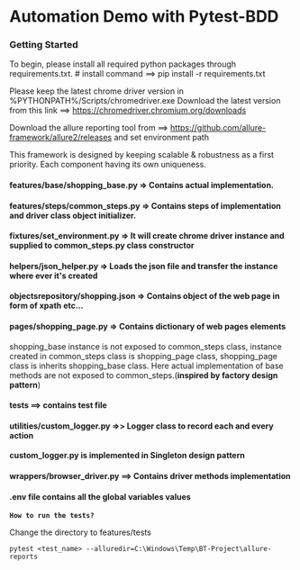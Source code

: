 # Automation Demo with Pytest-BDD

### Getting Started

To begin, please install all required python packages through requirements.txt.
    # install command ==> pip install -r requirements.txt

Please keep the latest chrome driver version in %PYTHONPATH%/Scripts/chromedriver.exe
Download the latest version from this link ==> https://chromedriver.chromium.org/downloads

Download the allure reporting tool from ==> https://github.com/allure-framework/allure2/releases and set environment path

This framework is designed by keeping scalable & robustness as a first priority. Each component having its own uniqueness.

#### features/base/shopping_base.py => Contains actual implementation.
#### features/steps/common_steps.py => Contains steps of implementation and driver class object initializer.
#### fixtures/set_environment.py => It will create chrome driver instance and supplied to common_steps.py class constructor
#### helpers/json_helper.py => Loads the json file and transfer the instance where ever it's created
#### objectsrepository/shopping.json => Contains object of the web page in form of xpath etc...
#### pages/shopping_page.py => Contains dictionary of web pages elements

shopping_base instance is not exposed to common_steps class, 
instance created in common_steps class is shopping_page class, shopping_page class is inherits shopping_base class.
Here actual implementation of base methods are not exposed to common_steps.(**inspired by factory design pattern**) 

#### tests ==> contains test file

#### utilities/custom_logger.py =>> Logger class to record each and every action

**custom_logger.py is implemented in Singleton design pattern**

#### wrappers/browser_driver.py ==> Contains driver methods implementation

#### .env file contains all the global variables values



**`How to run the tests?`**

Change the directory to features/tests

`pytest <test_name> --alluredir=C:\Windows\Temp\BT-Project\allure-reports`

